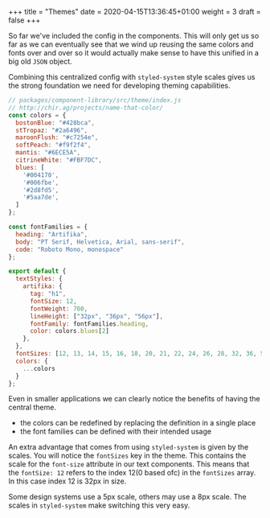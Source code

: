 +++
title = "Themes"
date = 2020-04-15T13:36:45+01:00
weight = 3
draft = false
+++

So far we've included the config in the components. This will only
get us so far as we can eventually see that we wind up reusing the
same colors and fonts over and over so it would actually make sense
to have this unified in a big old `JSON` object.

Combining this centralized config with `styled-system` style scales
gives us the strong foundation we need for developing theming capabilities.

```javascript
// packages/component-library/src/theme/index.js
// http://chir.ag/projects/name-that-color/
const colors = {
  bostonBlue: "#428bca",
  stTropaz: "#2a6496",
  maroonFlush: "#c7254e",
  softPeach: "#f9f2f4",
  mantis: "#6ECE5A",
  citrineWhite: "#FBF7DC",
  blues: [
    '#004170',
    '#006fbe',
    '#2d8fd5',
    '#5aa7de',
  ]
};

const fontFamilies = {
  heading: "Artifika",
  body: "PT Serif, Helvetica, Arial, sans-serif",
  code: "Roboto Mono, monospace"
};

export default {
  textStyles: {
    artifika: {
      tag: "h1",
      fontSize: 12,
      fontWeight: 700,
      lineHeight: ["32px", "36px", "56px"],
      fontFamily: fontFamilies.heading,
      color: colors.blues[2]
    },
  },
  fontSizes: [12, 13, 14, 15, 16, 18, 20, 21, 22, 24, 26, 28, 32, 36, 52],
  colors: {
    ...colors
  }
};

```

Even in smaller applications we can clearly notice the benefits of
having the central theme.
- the colors can be redefined by replacing the definition in a single place
- the font families can be defined with their intended usage

An extra advantage that comes from using `styled-system` is given by the scales.
You will notice the `fontSizes` key in the theme. This contains the scale for
the `font-size` attribute in our text components. This means that the `fontSize: 12`
refers to the index 12(0 based ofc) in the `fontSizes` array. In this case index 12 is
32px in size.

Some design systems use a 5px scale, others may use a 8px scale. The scales in
`styled-system` make switching this very easy.

